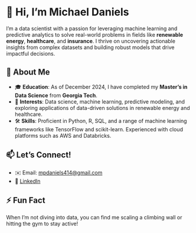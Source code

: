 # 👋 Hi, I’m Michael Daniels

I’m a data scientist with a passion for leveraging machine learning and predictive analytics to solve real-world problems in fields like **renewable energy**, **healthcare**, and **insurance**. I thrive on uncovering actionable insights from complex datasets and building robust models that drive impactful decisions.

## 🌟 About Me
- 🎓 **Education**: As of December 2024, I have completed my **Master’s in Data Science** from **Georgia Tech**.
- 👀 **Interests**: Data science, machine learning, predictive modeling, and exploring applications of data-driven solutions in renewable energy and healthcare.
- 🛠️ **Skills**: Proficient in Python, R, SQL, and a range of machine learning frameworks like TensorFlow and scikit-learn. Experienced with cloud platforms such as AWS and Databricks.

## 📫 Let’s Connect!
- ✉️ Email: [mpdaniels414@gmail.com](mailto:mpdaniels414@gmail.com)  
- 💼 [LinkedIn](https://www.linkedin.com/in/michaelpedersendaniels/)

## ⚡ Fun Fact
When I’m not diving into data, you can find me scaling a climbing wall or hitting the gym to stay active!

<!---
mpdaniels414/mpdaniels414 is a ✨ special ✨ repository because its `README.md` (this file) appears on your GitHub profile.
You can click the Preview link to take a look at your changes.
--->
